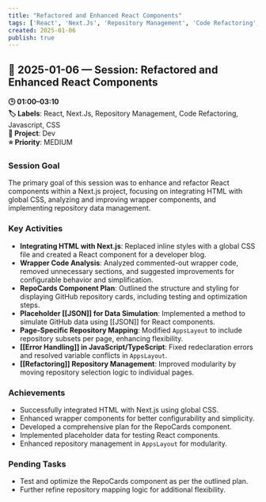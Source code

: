 ```yaml
---
title: "Refactored and Enhanced React Components"
tags: ['React', 'Next.Js', 'Repository Management', 'Code Refactoring', 'Javascript', 'CSS']
created: 2025-01-06
publish: true
---
```


## 📅 2025-01-06 — Session: Refactored and Enhanced React Components

**🕒 01:00–03:10**  
**🏷️ Labels**: React, Next.Js, Repository Management, Code Refactoring, Javascript, CSS  
**📂 Project**: Dev  
**⭐ Priority**: MEDIUM  


### Session Goal
The primary goal of this session was to enhance and refactor React components within a Next.js project, focusing on integrating HTML with global CSS, analyzing and improving wrapper components, and implementing repository data management.

### Key Activities
- **Integrating HTML with Next.js**: Replaced inline styles with a global CSS file and created a React component for a developer blog.
- **Wrapper Code Analysis**: Analyzed commented-out wrapper code, removed unnecessary sections, and suggested improvements for configurable behavior and simplification.
- **RepoCards Component Plan**: Outlined the structure and styling for displaying GitHub repository cards, including testing and optimization steps.
- **Placeholder [[JSON]] for Data Simulation**: Implemented a method to simulate GitHub data using [[JSON]] for React components.
- **Page-Specific Repository Mapping**: Modified `AppsLayout` to include repository subsets per page, enhancing flexibility.
- **[[Error Handling]] in JavaScript/TypeScript**: Fixed redeclaration errors and resolved variable conflicts in `AppsLayout`.
- **[[Refactoring]] Repository Management**: Improved modularity by moving repository selection logic to individual pages.

### Achievements
- Successfully integrated HTML with Next.js using global CSS.
- Enhanced wrapper components for better configurability and simplicity.
- Developed a comprehensive plan for the RepoCards component.
- Implemented placeholder data for testing React components.
- Enhanced repository management in `AppsLayout` for modularity.

### Pending Tasks
- Test and optimize the RepoCards component as per the outlined plan.
- Further refine repository mapping logic for additional flexibility.
